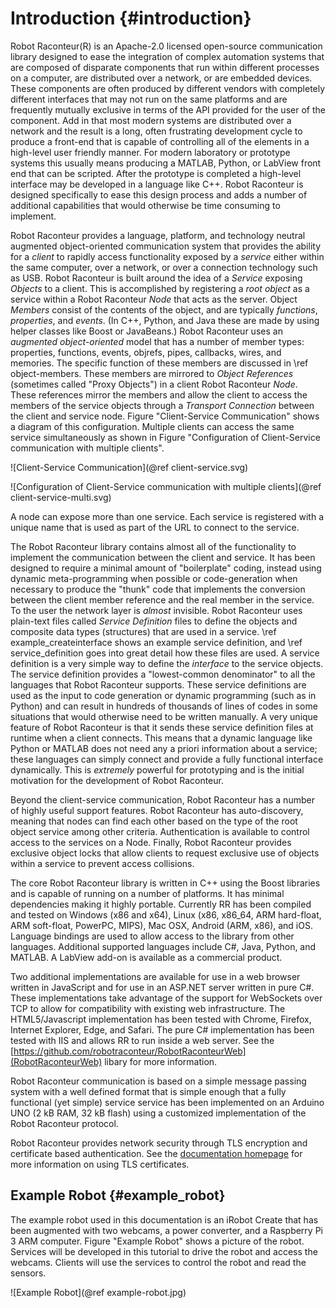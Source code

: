 # Introduction {#introduction}

Robot Raconteur(R) is an Apache-2.0 licensed open-source communication library designed to ease the integration of complex automation systems that are composed of disparate components that run within different processes on a computer, are distributed over a network, or are embedded devices.  These components are often produced by different vendors with completely different interfaces that may not run on the same platforms and are frequently mutually exclusive in terms of the API provided for the user of the component.  Add in that most modern systems are distributed over a network and the result is a long, often frustrating development cycle to produce a front-end that is capable of controlling all of the elements in a high-level user friendly manner.  For modern laboratory or prototype systems this usually means producing a MATLAB, Python, or LabView front end that can be scripted.  After the prototype is completed a high-level interface may be developed in a language like C++.  Robot Raconteur is designed specifically to ease this design process and adds a number of additional capabilities that would otherwise be time consuming to implement.

Robot Raconteur provides a language, platform, and technology neutral augmented object-oriented communication system that provides the ability for a *client* to rapidly access functionality exposed by a *service* either within the same computer, over a network, or over a connection technology such as USB.  Robot Raconteur is built around the idea of a *Service* exposing *Objects* to a client. This is accomplished by registering a *root object* as a service within a Robot Raconteur *Node* that acts as the server.  Object *Members* consist of the contents of the object, and are typically *functions*, *properties*, and *events*. (In C++, Python, and Java these are made by using helper classes like Boost or JavaBeans.)  Robot Raconteur uses an *augmented object-oriented* model that has a number of member types: properties, functions, events, objrefs, pipes, callbacks, wires, and memories. The specific function of these members are discussed in \ref object-members. These members are mirrored to *Object References* (sometimes called "Proxy Objects") in a client Robot Raconteur *Node*.  These references mirror the members and allow the client to access the members of the service objects through a *Transport Connection* between the client and service node.  Figure "Client-Service Communication" shows a diagram of this configuration. Multiple clients can access the same service simultaneously as shown in Figure "Configuration of Client-Service communication with multiple clients".

![Client-Service Communication](@ref client-service.svg)

![Configuration of Client-Service communication with multiple clients](@ref client-service-multi.svg)

A node can expose more than one service.  Each service is registered with a unique name that is used as part of the URL to connect to the service.

The Robot Raconteur library contains almost all of the functionality to implement the communication between the client and service.  It has been designed to require a minimal amount of "boilerplate" coding, instead using dynamic meta-programming when possible or code-generation when necessary to produce the "thunk" code that implements the conversion between the client member reference and the real member in the service.  To the user the network layer is *almost* invisible.  Robot Raconteur uses plain-text files called *Service Definition* files to define the objects and composite data types (structures) that are used in a service.  \ref example_createinterface shows an example service definition, and \ref service_definition goes into great detail how these files are used.  A service definition is a very simple way to define the *interface* to the service objects.  The service definition provides a "lowest-common denominator" to all the languages that Robot Raconteur supports.  These service definitions are used as the input to code generation or dynamic programming (such as in Python) and can result in hundreds of thousands of lines of codes in some situations that would otherwise need to be written manually.  A very unique feature of Robot Raconteur is that it sends these service definition files at runtime when a client connects.  This means that a dynamic language like Python or MATLAB does not need any a priori information about a service; these languages can simply connect and provide a fully functional interface dynamically.  This is *extremely* powerful for prototyping and is the initial motivation for the development of Robot Raconteur.

Beyond the client-service communication, Robot Raconteur has a number of highly useful support features.  Robot Raconteur has auto-discovery, meaning that nodes can find each other based on the type of the root object service among other criteria.  Authentication is available to control access to the services on a Node.  Finally, Robot Raconteur provides exclusive object locks that allow clients to request exclusive use of objects within a service to prevent access collisions.

The core Robot Raconteur library is written in C++ using the Boost libraries and is capable of running on a number of platforms. It has minimal dependencies making it highly portable. Currently RR has been compiled and tested on Windows (x86 and x64), Linux (x86, x86\_64, ARM hard-float, ARM soft-float, PowerPC, MIPS), Mac OSX, Android (ARM, x86), and iOS.  Language bindings are used to allow access to the library from other languages. Additional supported languages include C\#, Java, Python, and MATLAB. A LabView add-on is available as a commercial product.

Two additional implementations are available for use in a web browser written in JavaScript and for use in an ASP.NET server written in pure C\#.  These implementations take advantage of the support for WebSockets over TCP to allow for compatibility with existing web infrastructure. The HTML5/Javascript implementation has been tested with Chrome, Firefox, Internet Explorer, Edge, and Safari. The pure C\# implementation has been tested with IIS and allows RR to run inside a web server. See the [https://github.com/robotraconteur/RobotRaconteurWeb](RobotRaconteurWeb) libary for more information.

Robot Raconteur communication is based on a simple message passing system with a well defined format that is simple enough that a fully functional (yet simple) service service has been implemented on an Arduino UNO (2 kB RAM, 32 kB flash) using a customized implementation of the Robot Raconteur protocol.

Robot Raconteur provides network security through TLS encryption and certificate based authentication.  See the [documentation homepage](https://github.com/robotraconteur/robotraconteur/wiki/Documentation) for more information on using TLS certificates.

## Example Robot {#example_robot}

The example robot used in this documentation is an iRobot Create that has been augmented with two webcams, a power converter, and a Raspberry Pi 3 ARM computer. Figure "Example Robot" shows a picture of the robot.  Services will be developed in this tutorial to drive the robot and access the webcams.  Clients will use the services to control the robot and read the sensors.

![Example Robot](@ref example-robot.jpg)
